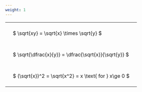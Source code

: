 ```yaml
---
weight: 1
---
```


<style type="text/css">
#T_a1bc8 th.col_heading {
  text-align: left;
  font-size: 1em;
}
#T_a1bc8 td {
  text-align: left;
  font-size: 1em;
  padding: 1.5em;
}
</style>
<table id="T_a1bc8">
  <thead>
  </thead>
  <tbody>
    <tr>
      <td id="T_a1bc8_row0_col0" class="data row0 col0" >$ \sqrt{xy} = \sqrt{x} \times \sqrt{y} $</td>
    </tr>
    <tr>
      <td id="T_a1bc8_row1_col0" class="data row1 col0" >$ \sqrt{\dfrac{x}{y}} = \dfrac{\sqrt{x}}{\sqrt{y}} $</td>
    </tr>
    <tr>
      <td id="T_a1bc8_row2_col0" class="data row2 col0" >$ (\sqrt{x})^2 = \sqrt{x^2} = x \text{ for } x\ge 0 $</td>
    </tr>
  </tbody>
</table>
